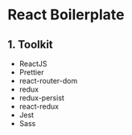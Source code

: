 # React Boilerplate

## 1. Toolkit

-   ReactJS
-   Prettier
-   react-router-dom
-   redux
-   redux-persist
-   react-redux
-   Jest
-   Sass
